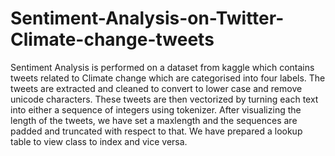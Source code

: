 # Sentiment-Analysis-on-Twitter-Climate-change-tweets
Sentiment Analysis is performed on a dataset from kaggle which contains tweets related to Climate change which are categorised into four labels. 
The tweets are extracted and cleaned to convert to lower case and remove unicode characters. 
These tweets are then vectorized by turning each text into either a sequence of integers using tokenizer. 
After visualizing the length of the tweets, we have set a maxlength and the sequences are padded and truncated with respect to that.
We have prepared a lookup table to view class to index and vice versa.
